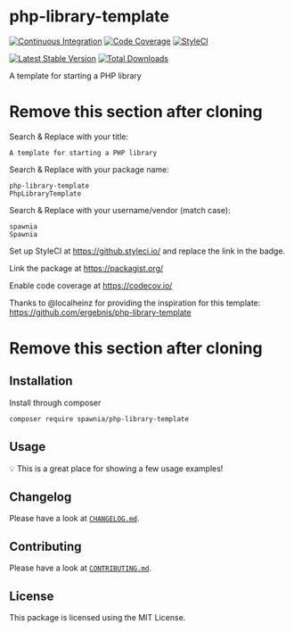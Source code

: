 # php-library-template

[![Continuous Integration](https://github.com/spawnia/php-library-template/workflows/Continuous%20Integration/badge.svg)](https://github.com/spawnia/php-library-template/actions)
[![Code Coverage](https://codecov.io/gh/spawnia/php-library-template/branch/master/graph/badge.svg)](https://codecov.io/gh/spawnia/php-library-template)
[![StyleCI](https://github.styleci.io/repos/207373158/shield?branch=master)](https://github.styleci.io/repos/207373158)

[![Latest Stable Version](https://poser.pugx.org/spawnia/php-library-template/v/stable)](https://packagist.org/packages/spawnia/php-library-template)
[![Total Downloads](https://poser.pugx.org/spawnia/php-library-template/downloads)](https://packagist.org/packages/spawnia/php-library-template)

A template for starting a PHP library

# Remove this section after cloning

Search & Replace with your title:

```
A template for starting a PHP library
```

Search & Replace with your package name:

```
php-library-template
PhpLibraryTemplate
```

Search & Replace with your username/vendor (match case):

```
spawnia
Spawnia
```

Set up StyleCI at https://github.styleci.io/ and replace the link in the badge.

Link the package at https://packagist.org/

Enable code coverage at https://codecov.io/

Thanks to @localheinz for providing the inspiration for this template: https://github.com/ergebnis/php-library-template

# Remove this section after cloning

## Installation

Install through composer

```sh
composer require spawnia/php-library-template
```

## Usage

:bulb: This is a great place for showing a few usage examples!

## Changelog

Please have a look at [`CHANGELOG.md`](CHANGELOG.md).

## Contributing

Please have a look at [`CONTRIBUTING.md`](.github/CONTRIBUTING.md).

## License

This package is licensed using the MIT License.
